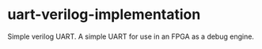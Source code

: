 # uart-verilog-implementation
Simple verilog UART.  A simple UART for use in an FPGA as a debug engine.
